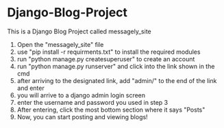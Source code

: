 # Django-Blog-Project
This is a Django Blog Project called messagely_site
1. Open the "messagely_site" file
2. use "pip install -r requirments.txt" to install the required modules
3. run "python manage.py createsuperuser" to create an account
4. run "python manage.py runserver" and click into the link shown in the cmd
5. after arriving to the designated link, add "admin/" to the end of the link and enter
6. you will arrive to a django admin login screen
7. enter the username and password you used in step 3
8. After entering, click the most bottom section where it says "Posts"
9. Now, you can start posting and viewing blogs!
